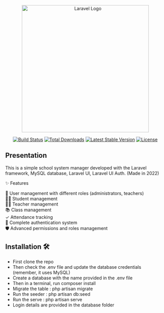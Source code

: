 <p align="center"><a href="https://laravel.com" target="_blank"><img src="https://raw.githubusercontent.com/laravel/art/master/logo-lockup/5%20SVG/2%20CMYK/1%20Full%20Color/laravel-logolockup-cmyk-red.svg" width="400" alt="Laravel Logo"></a></p><p align="center">
<a href="https://github.com/laravel/framework/actions"><img src="https://github.com/laravel/framework/workflows/tests/badge.svg" alt="Build Status"></a>
<a href="https://packagist.org/packages/laravel/framework"><img src="https://img.shields.io/packagist/dt/laravel/framework" alt="Total Downloads"></a>
<a href="https://packagist.org/packages/laravel/framework"><img src="https://img.shields.io/packagist/v/laravel/framework" alt="Latest Stable Version"></a>
<a href="https://packagist.org/packages/laravel/framework"><img src="https://img.shields.io/packagist/l/laravel/framework" alt="License"></a>
</p>

## Presentation
This is a simple school system manager developed with the Laravel framework, MySQL database, Laravel UI, Laravel UI Auth.
(Made in 2022)

✨ Features

👥 User management with different roles (administrators, teachers) </br>
👨‍🎓 Student management</br>
👨‍🏫 Teacher management</br>
📚 Class management</br>
✓ Attendance tracking</br>
🔐 Complete authentication system</br>
🛡️ Advanced permissions and roles management</br>

## Installation 🛠️ 
- First clone the repo
- Then check the .env file and update the database credentials (remember, it uses MySQL)
- Create a database with the name provided in the .env file
- Then in a terminal, run composer install
- Migrate the table : php artisan migrate
- Run the seeder : php artisan db:seed
- Run the serve : php artisan serve
- Login details are provided in the database folder
